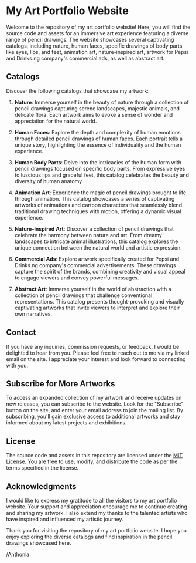 # My Art Portfolio Website

Welcome to the repository of my art portfolio website! Here, you will find the source code and assets for an immersive art experience featuring a diverse range of pencil drawings. The website showcases several captivating catalogs, including nature, human faces, specific drawings of body parts like eyes, lips, and feet, animation art, nature-inspired art, artwork for Pepsi and Drinks.ng company's commercial ads, as well as abstract art. 

## Catalogs

Discover the following catalogs that showcase my artwork:

1. **Nature**: Immerse yourself in the beauty of nature through a collection of pencil drawings capturing serene landscapes, majestic animals, and delicate flora. Each artwork aims to evoke a sense of wonder and appreciation for the natural world.

2. **Human Faces**: Explore the depth and complexity of human emotions through detailed pencil drawings of human faces. Each portrait tells a unique story, highlighting the essence of individuality and the human experience.

3. **Human Body Parts**: Delve into the intricacies of the human form with pencil drawings focused on specific body parts. From expressive eyes to luscious lips and graceful feet, this catalog celebrates the beauty and diversity of human anatomy.

4. **Animation Art**: Experience the magic of pencil drawings brought to life through animation. This catalog showcases a series of captivating artworks of animations and cartoon characters that seamlessly blend traditional drawing techniques with motion, offering a dynamic visual experience.

5. **Nature-Inspired Art**: Discover a collection of pencil drawings that celebrate the harmony between nature and art. From dreamy landscapes to intricate animal illustrations, this catalog explores the unique connection between the natural world and artistic expression.

6. **Commercial Ads**: Explore artwork specifically created for Pepsi and Drinks.ng company's commercial advertisements. These drawings capture the spirit of the brands, combining creativity and visual appeal to engage viewers and convey powerful messages.

7. **Abstract Art**: Immerse yourself in the world of abstraction with a collection of pencil drawings that challenge conventional representations. This catalog presents thought-provoking and visually captivating artworks that invite viewers to interpret and explore their own narratives.

## Contact

If you have any inquiries, commission requests, or feedback, I would be delighted to hear from you. Please feel free to reach out to me via my linked email on the site. I appreciate your interest and look forward to connecting with you.

## Subscribe for More Artworks

To access an expanded collection of my artwork and receive updates on new releases, you can subscribe to the website. Look for the "Subscribe" button on the site, and enter your email address to join the mailing list. By subscribing, you'll gain exclusive access to additional artworks and stay informed about my latest projects and exhibitions.

## License

The source code and assets in this repository are licensed under the [MIT License](LICENSE.md). You are free to use, modify, and distribute the code as per the terms specified in the license.

## Acknowledgments

I would like to express my gratitude to all the visitors to my art portfolio website. Your support and appreciation encourage me to continue creating and sharing my artwork. I also extend my thanks to the talented artists who have inspired and influenced my artistic journey.

Thank you for visiting the repository of my art portfolio website. I hope you enjoy exploring the diverse catalogs and find inspiration in the pencil drawings showcased here.

/Anthonia.
